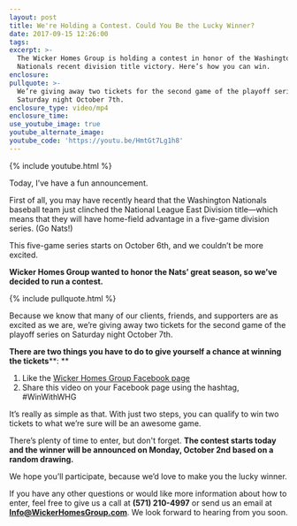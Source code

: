 ```yaml
---
layout: post
title: We're Holding a Contest. Could You Be the Lucky Winner?
date: 2017-09-15 12:26:00
tags:
excerpt: >-
  The Wicker Homes Group is holding a contest in honor of the Washington
  Nationals recent division title victory. Here’s how you can win.
enclosure:
pullquote: >-
  We’re giving away two tickets for the second game of the playoff series on
  Saturday night October 7th.
enclosure_type: video/mp4
enclosure_time:
use_youtube_image: true
youtube_alternate_image:
youtube_code: 'https://youtu.be/HmtGt7Lg1h8'
---
```



{% include youtube.html %}

Today, I’ve have a fun announcement.

First of all, you may have recently heard that the Washington Nationals baseball team just clinched the National League East Division title—which means that they will have home-field advantage in a five-game division series. (Go Nats!)

This five-game series starts on October 6th, and we couldn’t be more excited.

**Wicker Homes Group wanted to honor the Nats’ great season, so we’ve decided to run a contest.**

{% include pullquote.html %}

Because we know that many of our clients, friends, and supporters are as excited as we are, we’re giving away two tickets for the second game of the playoff series on Saturday night October 7th.

**There are two things you have to do to give yourself a chance at winning the tickets****:&nbsp;**

1. Like the [Wicker Homes Group Facebook page](https://www.facebook.com/WickerHomesGroup/)
2. Share this video on your Facebook page using the hashtag, #WinWithWHG

It’s really as simple as that. With just two steps, you can qualify to win two tickets to what we’re sure will be an awesome game.

There’s plenty of time to enter, but don't forget. **The contest starts today and the winner will be announced on Monday, October 2nd based on a random drawing.**

We hope you’ll participate, because we’d love to make you the lucky winner.

If you have any other questions or would like more information about how to enter, feel free to give us a call at **(571) 210-4997** or send us an email at **[Info@WickerHomesGroup.com](javascript:void(location.href='mailto:'+String.fromCharCode(73,110,102,111,64,87,105,99,107,101,114,72,111,109,101,115,71,114,111,117,112,46,99,111,109)))**. We look forward to hearing from you soon.